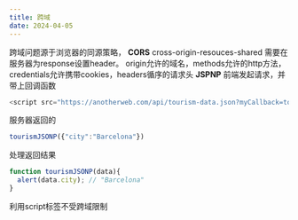 ```yaml
---
title: 跨域
date: 2024-04-05
---
```

跨域问题源于浏览器的同源策略，
**CORS** 
cross-origin-resouces-shared
需要在服务器为response设置header。
origin允许的域名，methods允许的http方法，credentials允许携带cookies，headers循序的请求头
**JSPNP**
前端发起请求，并带上回调函数
```javascript
<script src="https://anotherweb.com/api/tourism-data.json?myCallback=tourismJSONP"></script>
```
服务器返回的
```javascript
tourismJSONP({"city":"Barcelona"})
```
处理返回结果
```javascript
function tourismJSONP(data){
  alert(data.city); // "Barcelona"
}
```
利用script标签不受跨域限制